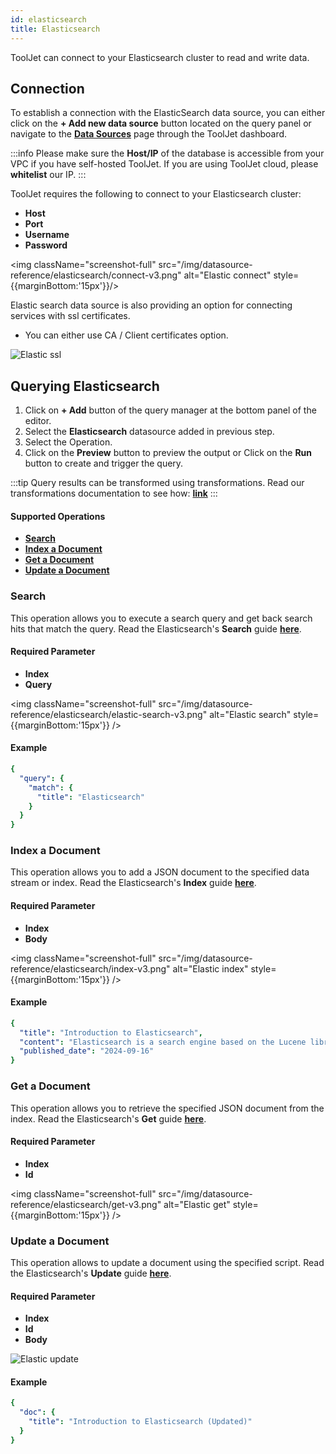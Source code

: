 ```yaml
---
id: elasticsearch
title: Elasticsearch
---
```


ToolJet can connect to your Elasticsearch cluster to read and write data.

## Connection 
To establish a connection with the ElasticSearch data source, you can either click on the **+ Add new data source** button located on the query panel or navigate to the **[Data Sources](/docs/data-sources/overview)** page through the ToolJet dashboard.

:::info
Please make sure the **Host/IP** of the database is accessible from your VPC if you have self-hosted ToolJet. If you are using ToolJet cloud, please **whitelist** our IP.
:::

ToolJet requires the following to connect to your Elasticsearch cluster: 
- **Host**
- **Port**
- **Username**
- **Password**

<img className="screenshot-full" src="/img/datasource-reference/elasticsearch/connect-v3.png" alt="Elastic connect" style={{marginBottom:'15px'}}/>

Elastic search data source is also providing an option for connecting services with ssl certificates. 
- You can either use CA / Client certificates option. 
  
<img className="screenshot-full" src="/img/datasource-reference/elasticsearch/ssl-v3.png" alt="Elastic ssl" />

<div>

## Querying Elasticsearch 

1. Click on **+ Add** button of the query manager at the bottom panel of the editor.
2. Select the **Elasticsearch** datasource added in previous step.
3. Select the Operation.
4. Click on the **Preview** button to preview the output or Click on the **Run** button to create and trigger the query.

:::tip
Query results can be transformed using transformations. Read our transformations documentation to see how: **[link](/docs/tutorial/transformations)**
:::

#### Supported Operations
- **[Search](#search)**
- **[Index a Document](#index-a-document)**
- **[Get a Document](#get-a-document)**
- **[Update a Document](#update-a-document)**

### Search

This operation allows you to execute a search query and get back search hits that match the query. Read the Elasticsearch's **Search** guide **[here](https://www.elastic.co/guide/en/elasticsearch/reference/current/search-search.html)**.

#### Required Parameter
- **Index**
- **Query**

<img className="screenshot-full" src="/img/datasource-reference/elasticsearch/elastic-search-v3.png" alt="Elastic search" style={{marginBottom:'15px'}} />

#### Example
```yaml
{
  "query": {
    "match": {
      "title": "Elasticsearch"
    }
  }
}
```

### Index a Document

This operation allows you to add a JSON document to the specified data stream or index. Read the Elasticsearch's **Index** guide **[here](https://www.elastic.co/guide/en/elasticsearch/reference/current/docs-index_.html)**.

#### Required Parameter
- **Index**
- **Body**

<img className="screenshot-full" src="/img/datasource-reference/elasticsearch/index-v3.png" alt="Elastic index" style={{marginBottom:'15px'}} />

#### Example
```yaml
{
  "title": "Introduction to Elasticsearch",
  "content": "Elasticsearch is a search engine based on the Lucene library.",
  "published_date": "2024-09-16"
}
```

### Get a Document

This operation allows you to retrieve the specified JSON document from the index. Read the Elasticsearch's **Get** guide **[here](https://www.elastic.co/guide/en/elasticsearch/reference/current/docs-get.html)**.

#### Required Parameter
- **Index**
- **Id**

<img className="screenshot-full" src="/img/datasource-reference/elasticsearch/get-v3.png"  alt="Elastic get" style={{marginBottom:'15px'}} />


### Update a Document

This operation allows to update a document using the specified script. Read the Elasticsearch's **Update** guide **[here](https://www.elastic.co/guide/en/elasticsearch/reference/current/docs-update.html)**.

#### Required Parameter
- **Index**
- **Id**
- **Body**

<img className="screenshot-full" src="/img/datasource-reference/elasticsearch/update-v3.png" alt="Elastic update" />

#### Example
```yaml
{
  "doc": {
    "title": "Introduction to Elasticsearch (Updated)"
  }
}
```

</div>